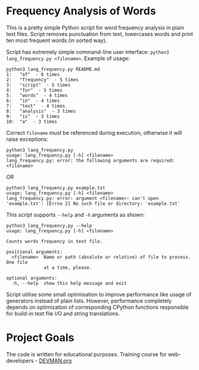 # Frequency Analysis of Words

This is a pretty simple Python script for word frequency analysis in plain text files. Script removes punctuation from text, lowercases words and print ten most frequent words (in sorted way).

Script has extremely simple command-line user interface: `python3 lang_frequency.py <filename>`. Example of usage:
```shell
python3 lang_frequency.py README.md
1:   "of"  - 6 times
2:   "frequency"  - 5 times
3:   "script"  - 5 times
4:   "for"  - 5 times
5:   "words"  - 4 times
6:   "in"  - 4 times
7:   "text"  - 4 times
8:   "analysis"  - 3 times
9:   "is"  - 3 times
10:  "a"  - 3 times
```

Correct `filename` _must_ be referenced during execution, otherwise it will raise exceptions:
 ```shell
python3 lang_frequency.py
usage: lang_frequency.py [-h] <filename>
lang_frequency.py: error: the following arguments are required: <filename>
```
_OR_

```shell
python3 lang_frequency.py example.txt
usage: lang_frequency.py [-h] <filename>
lang_frequency.py: error: argument <filename>: can't open 'example.txt': [Errno 2] No such file or directory: 'example.txt'
```

This script supports `--help` and `-h` arguments as shown:
```shell
python3 lang_frequency.py --help
usage: lang_frequency.py [-h] <filename>

Counts words frequency in text file.

positional arguments:
  <filename>  Name or path (absolute or relative) of file to process. One file
              at a time, please.

optional arguments:
  -h, --help  show this help message and exit
```

Script utilise some small optimisation to improve performance like usage of generators instead of plain lists. However, performance completely depends on optimization of corresponding CPython functions responsible for build-in text file I/O and string translations.   

# Project Goals

The code is written for educational purposes. Training course for web-developers - [DEVMAN.org](https://devman.org)
